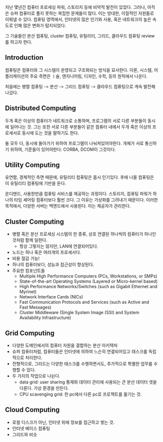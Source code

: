 지난 몇년간 컴퓨터 프로세싱 파워, 스토리지 등에 비약적 발전이 있었다. 
그러나, 아직은 슈퍼 컴퓨터로 풀지 못하는 복잡한 문제들이 많다. 
이는 방대한, 이질적인 자원들로 이뤄낼 수 있다.
컴퓨팅 영역에서, 인터넷의 많은 인기와 사용, 혹은 네트워크의 높은 속도로 인해 많은 변화가 탐지되었다. 

그 기술들인 분산 컴퓨팅, cluster 컴퓨팅, 유틸리티, 그리드, 클라우드 컴퓨팅 review를 하고자 한다.

## Introduction
컴퓨팅은 컴퓨터와 그 시스템이 운영되고 구조화되는 방식을 묘사한다. 이론, 시스템, 어플리케이션의 주요 측면은 ㅣ술, 엔지니어링, 디자인, 수학, 등의 원칙에서 나온다.

처음에는 병렬 컴퓨팅 -> 분산 -> 그리드 컴퓨팅 -> 클라우드 컴퓨팅으로 계속 발전해 나갔다.

## Distributed Computing
두개 혹은 이상의 컴퓨터가 네트워크로 소통하며, 프로그램의 서로 다른 부분들이 동시에 일어나는 것.
그는 또한 서로 다른 부분들이 같은 컴퓨터 내에서 두개 혹은 이상의 프로세서로 동시에 도는 것을 말하기도 한다.

둘 모두 다, 동시에 돌아가기 위하여 프로그램이 나눠져있어야한다.
개체가 서로 통신하기 위하여, 기준들이 있어야한다. 
CORBA, DCOM이 그것이다.

## Utility Computing
유연함, 경제적인 측면 때문에, 유틸리티 컴퓨팅은 몹시 인기있다. 후에 나올 컴퓨팅은 이 유틸리티 컴퓨팅에 기반을 둔다.

온디맨드, 사용한만큼 컴퓨팅 서비스를 제공하는 과정이다. 
스토리지, 컴퓨팅 파워가 하나의 타임 셰어링 컴퓨터보다 훨씬 크다. 그 이유는 가상화를 그려내기 때문이다.
이러한 목적에서, 다양한 서버는 백엔드에서 사용된다. 이는 제공자가 관리한다.

## Cluster Computing
- 병렬 혹은 분산 프로세싱 시스템의 한 종류, 상호 연결된 하나씩의 컴퓨터가 하나인 것처럼 함께 일한다.
  - 항상 그렇지는 않지만, LAN에 연결되어있다.
- 노드는 하나 혹은 여러개의 프로세서다.
- 비용 절감 가능!
- 하나의 컴퓨터보다, 성능과 접근성이 향상된다. 
- 주요한 컴포넌트들
  - Multiple High Performance Computers (PCs, Workstations,
    or SMPs)
  - State-of-the-art Operating Systems (Layered or Micro-kernel
    based)
  - High Performance Networks/Switches (such as Gigabit
    Ethernet and Myrinet)
  - Network Interface Cards (NICs)
  - Fast Communication Protocols and Services (such as Active
    and Fast Messages)
  - Cluster Middleware (Single System Image (SSI) and System
    Availability Infrastructure)
## Grid Computing
- 다양한 도메인에서의 컴퓨터 자원을 결합하는 분산 아키텍처
- 슈퍼 컴퓨터처럼, 컴퓨터들은 인터넷에 의하여 느슨히 연결되어있고 태스크를 독립적으로 처리한다. 
- 전형적으로, 그리드는 다양한 태스크를 수행하면서도, 추가적으로 특별한 업무를 수행할 수 있다.
- 두 가지의 작업으로 나뉜다.
  - data grid: user sharing 통제와 데이터 관리에 사용되는 큰 분산 데이터 셋을 다룬다. 가상 환경을 만든다. 
  - CPU scavenging grid: 한 pc에서 다른 pc로 프로젝트를 옮기는 것. 
## Cloud Computing
- 로컬 디스크가 아닌, 인터넷 위에 정보를 접근하고 쌓는 것.
- 인터넷 베이스 컴퓨팅
- 그리드와 비슷
